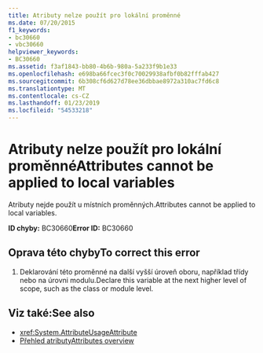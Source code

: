 ```yaml
---
title: Atributy nelze použít pro lokální proměnné
ms.date: 07/20/2015
f1_keywords:
- bc30660
- vbc30660
helpviewer_keywords:
- BC30660
ms.assetid: f3af1843-bb80-4b6b-980a-5a233f9b1e33
ms.openlocfilehash: e698ba66fcec3f0c70029938afbf0b82fffab427
ms.sourcegitcommit: 6b308cf6d627d78ee36dbbae8972a310ac7fd6c8
ms.translationtype: MT
ms.contentlocale: cs-CZ
ms.lasthandoff: 01/23/2019
ms.locfileid: "54533218"
---
```

# <a name="attributes-cannot-be-applied-to-local-variables"></a><span data-ttu-id="584a2-102">Atributy nelze použít pro lokální proměnné</span><span class="sxs-lookup"><span data-stu-id="584a2-102">Attributes cannot be applied to local variables</span></span>
<span data-ttu-id="584a2-103">Atributy nejde použít u místních proměnných.</span><span class="sxs-lookup"><span data-stu-id="584a2-103">Attributes cannot be applied to local variables.</span></span>  
  
 <span data-ttu-id="584a2-104">**ID chyby:** BC30660</span><span class="sxs-lookup"><span data-stu-id="584a2-104">**Error ID:** BC30660</span></span>  
  
## <a name="to-correct-this-error"></a><span data-ttu-id="584a2-105">Oprava této chyby</span><span class="sxs-lookup"><span data-stu-id="584a2-105">To correct this error</span></span>  
  
1.  <span data-ttu-id="584a2-106">Deklarování této proměnné na další vyšší úroveň oboru, například třídy nebo na úrovni modulu.</span><span class="sxs-lookup"><span data-stu-id="584a2-106">Declare this variable at the next higher level of scope, such as the class or module level.</span></span>  
  
## <a name="see-also"></a><span data-ttu-id="584a2-107">Viz také:</span><span class="sxs-lookup"><span data-stu-id="584a2-107">See also</span></span>
- <xref:System.AttributeUsageAttribute>
- [<span data-ttu-id="584a2-108">Přehled atributy</span><span class="sxs-lookup"><span data-stu-id="584a2-108">Attributes overview</span></span>](~/docs/visual-basic/programming-guide/concepts/attributes/index.md)
